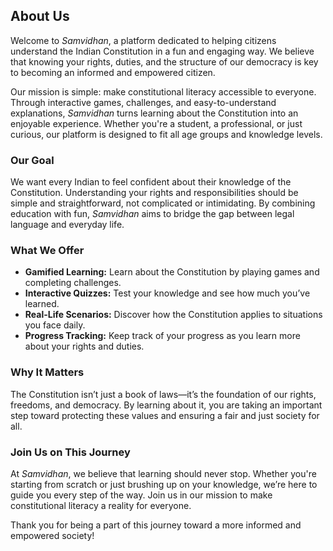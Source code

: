 ## **About Us**

Welcome to *Samvidhan*, a platform dedicated to helping citizens understand the Indian Constitution in a fun and engaging way. We believe that knowing your rights, duties, and the structure of our democracy is key to becoming an informed and empowered citizen.

Our mission is simple: make constitutional literacy accessible to everyone. Through interactive games, challenges, and easy-to-understand explanations, *Samvidhan* turns learning about the Constitution into an enjoyable experience. Whether you're a student, a professional, or just curious, our platform is designed to fit all age groups and knowledge levels.

### **Our Goal**

We want every Indian to feel confident about their knowledge of the Constitution. Understanding your rights and responsibilities should be simple and straightforward, not complicated or intimidating. By combining education with fun, *Samvidhan* aims to bridge the gap between legal language and everyday life.

### **What We Offer**

- **Gamified Learning:** Learn about the Constitution by playing games and completing challenges.
- **Interactive Quizzes:** Test your knowledge and see how much you’ve learned.
- **Real-Life Scenarios:** Discover how the Constitution applies to situations you face daily.
- **Progress Tracking:** Keep track of your progress as you learn more about your rights and duties.

### **Why It Matters**

The Constitution isn’t just a book of laws—it’s the foundation of our rights, freedoms, and democracy. By learning about it, you are taking an important step toward protecting these values and ensuring a fair and just society for all.

### **Join Us on This Journey**

At *Samvidhan*, we believe that learning should never stop. Whether you're starting from scratch or just brushing up on your knowledge, we’re here to guide you every step of the way. Join us in our mission to make constitutional literacy a reality for everyone.

Thank you for being a part of this journey toward a more informed and empowered society!